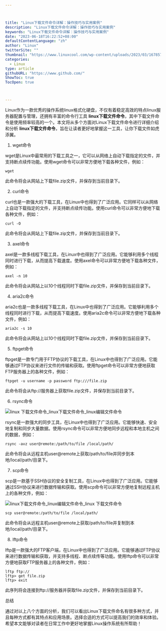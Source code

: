 ```yaml
---



title: "Linux下载文件命令详解：操作技巧与实用案例"
description: "Linux下载文件命令详解：操作技巧与实用案例"
keywords: "Linux下载文件命令详解：操作技巧与实用案例"
date: "2023-06-18T16:22:52+08:00"
defaultContentLanguage: "zh"
author: "Linux"
twitterSite: ""
thumbnail: "https://www.linuxcool.com/wp-content/uploads/2023/03/1678572374668_1.png"
categories:
  - Linux
type: article
githubURL: "https://www.github.com/"
ShowToc: true
TocOpen: true



---
```


Linux作为一款优秀的操作系统linux格式化硬盘，不仅有着稳定高效的特点linux服务器配置与管理，还拥有丰富的命令行工具 **linux下载文件命令**，其中下载文件命令是使用频率较高的一个。本文将从多个方面对Linux下载文件命令进行详细介绍和分析 **linux下载文件命令**，旨在让读者更好地掌握这一工具，让你下载文件如虎添翼。

1. wget命令

wget是Linux中最常用的下载工具之一，它可以从网络上自动下载指定的文件，并支持断点续传功能。使用wget命令可以非常方便地下载各种文件，例如：

```
wget
```

此命令将会从网站上下载file.zip文件，并保存到当前目录下。

2. curl命令

curl也是一款强大的下载工具，在Linux中也得到了广泛应用。它同样可以从网络上自动下载指定的文件，并支持断点续传功能。使用curl命令可以非常方便地下载各种文件，例如：

```
curl -O
```

此命令将会从网站上下载file.zip文件，并保存到当前目录下。

3. axel命令

axel是一款多线程下载工具，在Linux中也得到了广泛应用。它能够利用多个线程同时进行下载，从而提高下载速度。使用axel命令可以非常方便地下载各种文件，例如：

```
axel -n 10
```

此命令将会从网站上以10个线程同时下载file.zip文件，并保存到当前目录下。

4. aria2c命令

aria2c也是一款多线程下载工具，在Linux中也得到了广泛应用。它能够利用多个线程同时进行下载，从而提高下载速度。使用aria2c命令可以非常方便地下载各种文件，例如：

```
aria2c -s 10
```

此命令将会从网站上以10个线程同时下载file.zip文件，并保存到当前目录下。

5. ftpget命令

ftpget是一款专门用于FTP协议的下载工具，在Linux中也得到了广泛应用。它能够通过FTP协议来进行文件的传输和获取。使用ftpget命令可以非常方便地获取FTP服务器上的各种文件，例如：

```
ftpget -u username -p password ftp:///file.zip
```

此命令将会从ftp://服务器上获取file.zip文件，并保存到当前目录下。

6. rsync命令

![linux 下载文件命令_linux下载文件命令_linux编辑文件命令](https://www.linuxcool.com/wp-content/uploads/2023/03/1678572374668_1.png)

rsync是一款强大的同步工具，在Linux中也得到了广泛应用。它能够快速、安全地复制和同步大量数据。使用rsync命令可以非常方便地同步远程和本地主机之间的数据，例如：

```
rsync -avz user@remote:/path/to/file /local/path/
```

此命令将会从远程主机user@remote上获取/path/to/file并同步到本地/local/path/目录下。

7. scp命令

scp是一款基于SSH协议的安全复制工具，在Linux中也得到了广泛应用。它能够通过SSH协议来进行数据传输和获取。使用scp命令可以非常方便地复制远程主机上的各种文件，例如：

![linux下载文件命令_linux编辑文件命令_linux 下载文件命令](https://www.linuxcool.com/wp-content/uploads/2023/03/1678572374668_2.png)

```
scp user@remote:/path/to/file /local/path/
```

此命令将会从远程主机user@remote上获取/path/to/file并复制到本地/local/path/目录下。

8. lftp命令

lftp是一款强大的FTP客户端，在Linux中也得到了广泛应用。它能够通过FTP协议来进行数据传输和获取，并支持多线程、断点续传等功能。使用lftp命令可以非常方便地获取FTP服务器上的各种文件，例如：

```
lftp ftp://
lftp> get file.zip
lftp> exit
```

此序列将会连接到ftp://服务器并获取file.zip文件，并保存到当前目录下。

总结

通过对以上八个方面的分析，我们可以看出Linux下载文件命名有很多种方式，并且每种方式都有其特点和应用场景。选择合适的方式可以提高我们的效率和体验。希望本文能够对读者在日常工作中更好地掌握Linux操作系统有所帮助！